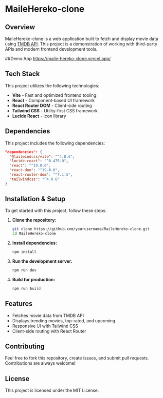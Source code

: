 # MaileHereko-clone

## Overview
MaileHereko-clone is a web application built to fetch and display movie data using [TMDB API](https://www.themoviedb.org/). This project is a demonstration of working with third-party APIs and modern frontend development tools.

##Demo App
https://maile-hereko-clone.vercel.app/

## Tech Stack
This project utilizes the following technologies:
- **Vite** - Fast and optimized frontend tooling
- **React** - Component-based UI framework
- **React Router DOM** - Client-side routing
- **Tailwind CSS** - Utility-first CSS framework
- **Lucide React** - Icon library

## Dependencies
This project includes the following dependencies:
```json
"dependencies": {
  "@tailwindcss/vite": "^4.0.6",
  "lucide-react": "^0.475.0",
  "react": "^19.0.0",
  "react-dom": "^19.0.0",
  "react-router-dom": "^7.1.5",
  "tailwindcss": "^4.0.6"
}
```

## Installation & Setup
To get started with this project, follow these steps:

1. **Clone the repository:**
   ```sh
   git clone https://github.com/yourusername/MaileHereko-clone.git
   cd MaileHereko-clone
   ```

2. **Install dependencies:**
   ```sh
   npm install
   ```

3. **Run the development server:**
   ```sh
   npm run dev
   ```

4. **Build for production:**
   ```sh
   npm run build
   ```

## Features
- Fetches movie data from TMDB API
- Displays trending movies, top-rated, and upcoming
- Responsive UI with Tailwind CSS
- Client-side routing with React Router

## Contributing
Feel free to fork this repository, create issues, and submit pull requests. Contributions are always welcome!

## License
This project is licensed under the MIT License.
